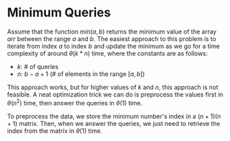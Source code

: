 # Minimum Queries

Assume that the function $min(a, b)$ returns the minimum value of the array $arr$ between the range $a$ and $b$. The easiest approach to this problem is to iterate from index $a$ to index $b$ and update the minimum as we go for a time complexity of around $\theta(k*n)$ time, where the constants are as follows:

-   $k$: # of queries
-   $n$: $b - a + 1$ (# of elements in the range $[a, b]$)

This approach works, but for higher values of $k$ and $n$, this approach is not feasible. A neat optimization trick we can do is preprocess the values first in $\theta(n^2)$ time, then answer the queries in $\theta(1)$
time.

To preprocess the data, we store the minimum number's index in a $(n + 1)(n + 1)$ matrix. Then, when we answer the queries, we just need to retrieve the index from the matrix in $\theta(1)$ time.

